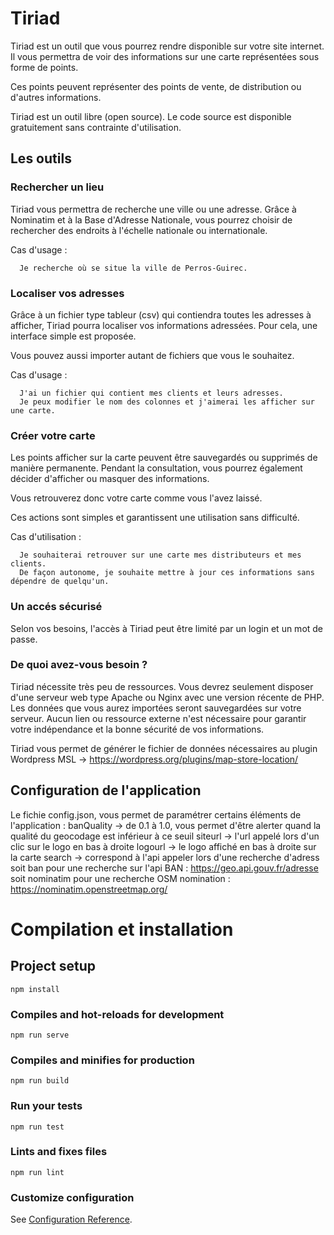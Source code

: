 # Tiriad

Tiriad est un outil que vous pourrez rendre disponible sur votre site internet. Il vous permettra de voir des informations sur une carte représentées sous forme de points.

Ces points peuvent représenter des points de vente, de distribution ou d'autres informations.

Tiriad est un outil libre (open source). Le code source est disponible gratuitement sans contrainte d'utilisation.


## Les outils

### Rechercher un lieu
Tiriad vous permettra de recherche une ville ou une adresse. Grâce à Nominatim et à la Base d'Adresse Nationale, vous pourrez choisir de rechercher des endroits à l'échelle nationale ou internationale.

Cas d'usage : 
```
  Je recherche où se situe la ville de Perros-Guirec.
```

### Localiser vos adresses
Grâce à un fichier type tableur (csv) qui contiendra toutes les adresses à afficher, Tiriad pourra localiser vos informations adressées. Pour cela, une interface simple est proposée.

Vous pouvez aussi importer autant de fichiers que vous le souhaitez.

Cas d'usage : 
```
  J'ai un fichier qui contient mes clients et leurs adresses. 
  Je peux modifier le nom des colonnes et j'aimerai les afficher sur une carte.
 ```

### Créer votre carte

Les points afficher sur la carte peuvent être sauvegardés ou supprimés de manière permanente. Pendant la consultation, vous pourrez également décider d'afficher ou masquer des informations.

Vous retrouverez donc votre carte comme vous l'avez laissé.

Ces actions sont simples et garantissent une utilisation sans difficulté.

Cas d'utilisation :
```
  Je souhaiterai retrouver sur une carte mes distributeurs et mes clients. 
  De façon autonome, je souhaite mettre à jour ces informations sans dépendre de quelqu'un.
 ```

### Un accés sécurisé

Selon vos besoins, l'accès à Tiriad peut être limité par un login et un mot de passe.

### De quoi avez-vous besoin ?

Tiriad nécessite très peu de ressources. Vous devrez seulement disposer d'une serveur web type Apache ou Nginx avec une version récente de PHP.
Les données que vous aurez importées seront sauvegardées sur votre serveur. Aucun lien ou ressource externe n'est nécessaire pour garantir votre indépendance et la bonne sécurité de vos informations.

Tiriad vous permet de générer le fichier de données nécessaires au plugin Wordpress MSL -> https://wordpress.org/plugins/map-store-location/


## Configuration de l'application

Le fichie config.json, vous permet de paramétrer certains éléments de l'application : 
banQuality -> de 0.1 à 1.0, vous permet d'être alerter quand la qualité du geocodage est inférieur à ce seuil
siteurl -> l'url appelé lors d'un clic sur le logo en bas à droite
logourl -> le logo affiché en bas à droite sur la carte
search -> correspond à l'api appeler lors d'une recherche d'adress 
          soit ban pour une recherche sur l'api BAN : https://geo.api.gouv.fr/adresse
          soit nominatim pour une recherche OSM nomination :  https://nominatim.openstreetmap.org/


# Compilation et installation

## Project setup
```
npm install
```

### Compiles and hot-reloads for development
```
npm run serve
```

### Compiles and minifies for production
```
npm run build
```

### Run your tests
```
npm run test
```

### Lints and fixes files
```
npm run lint
```

### Customize configuration
See [Configuration Reference](https://cli.vuejs.org/config/).

